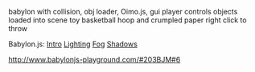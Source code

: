 babylon with collision, obj loader, Oimo.js, gui
player controls
objects loaded into scene
toy basketball hoop and crumpled paper right click to throw

Babylon.js:
[Intro](http://doc.babylonjs.com/tutorials/creating_a_basic_scene)
[Lighting](http://doc.babylonjs.com/tutorials/lights)
[Fog](http://doc.babylonjs.com/tutorials/environment#fog)
[Shadows](http://doc.babylonjs.com/tutorials/shadows)

http://www.babylonjs-playground.com/#203BJM#6
